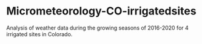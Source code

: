 # Micrometeorology-CO-irrigatedsites
Analysis of weather data during the growing seasons of 2016-2020 for 4 irrigated sites in Colorado. 
